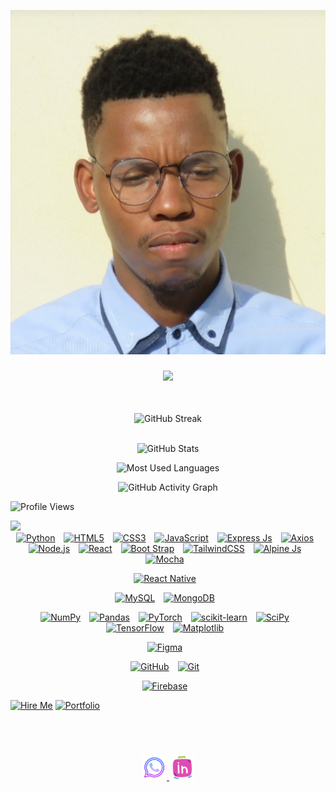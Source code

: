 ![Ofentse Image](/images/Profile.jpg)

<h3 align="center">
  <img src="https://readme-typing-svg.herokuapp.com?size=22&center=true&vCenter=true&width=600&lines=Hello,+I'm+Ofentse+Lebese!;A+Passionate+Full-Stack+Developer!;I+Love+JavaScript,+AlpineJS,+and+Node.js!">
</h3>

</b> <br/>
  <p align="center">
    <img src="https://github-readme-streak-stats.herokuapp.com/?user=OLebese95&theme=vue&hide_border=true&card_width=496" alt="GitHub Streak" /> <br/><br/>
  </p>
</div>

<p align="center">
  <img src="https://github-readme-stats.vercel.app/api?username=OLebese95&show_icons=true&theme=vue&hide_border=true" alt="GitHub Stats"/>
</p>

<p align="center">
  <img src="https://github-readme-stats.vercel.app/api/top-langs/?username=OLebese95&layout=compact&theme=vue&hide_border=true" alt="Most Used Languages"/>
</p>

<p align="center">
  <img src="https://github-readme-activity-graph.vercel.app/graph?username=OLebese95&theme=vue&hide_border=true" alt="GitHub Activity Graph"/>
</p>

![Profile Views](https://komarev.com/ghpvc/?username=OLebese95&color=blue)

<img src="https://media.giphy.com/media/qgQUggAC3Pfv687qPC/giphy.gif" width="500">



<div align="center">
  <!-- Web Development Badges -->
<a href="#"><img src="https://img.shields.io/badge/Python-FFD43B?style=for-the-badge&logo=python&logoColor=blue" alt="Python" style="margin-right: 10px; height: 20px;"></a>
<a href="#"><img src="https://img.shields.io/badge/html5-%23E34F26.svg?style=for-the-badge&logo=html5&logoColor=white" alt="HTML5" style="margin-right: 10px; height: 20px;"></a>
<a href="#"><img src="https://img.shields.io/badge/css3-%231572B6.svg?style=for-the-badge&logo=css3&logoColor=white" alt="CSS3" style="margin-right: 10px; height: 20px;"></a>
<a href="#"><img src="https://img.shields.io/badge/javascript-%23323330.svg?style=for-the-badge&logo=javascript&logoColor=%23F7DF1E" alt="JavaScript" style="margin-right: 10px; height: 20px;"></a>
<a href="#"><img src="https://img.shields.io/badge/Express%20js-000000?style=for-the-badge&logo=express&logoColor=white" alt="Express Js" style="margin-right: 10px; height: 20px;"></a>
<a href="#"><img src="https://img.shields.io/badge/Axios-5A29E4?style=for-the-badge&logo=axios&logoColor=white" alt="Axios" style="margin-right: 10px; height: 20px;"></a>
<a href="#"><img src="https://img.shields.io/badge/node.js-6DA55F?style=for-the-badge&logo=node.js&logoColor=white" alt="Node.js" style="margin-right: 10px; height: 20px;"></a>
<!-- Frameworks -->
<a href="#"><img src="https://img.shields.io/badge/React-20232A?style=for-the-badge&logo=react&logoColor=61DAFB" alt="React" style="margin-right: 10px; height: 20px;"></a>
<a href="#"><img src="https://img.shields.io/badge/Bootstrap-563D7C?style=for-the-badge&logo=bootstrap&logoColor=white" alt="Boot Strap" style="margin-right: 10px; height: 20px;"></a>
<a href="#"><img src="https://img.shields.io/badge/Tailwind_CSS-38B2AC?style=for-the-badge&logo=tailwind-css&logoColor=white" alt="TailwindCSS" style="margin-right: 10px; height: 20px;"></a>
<a href="#"><img src="https://img.shields.io/badge/Alpine%20JS-8BC0D0?style=for-the-badge&logo=alpinedotjs&logoColor=black" alt="Alpine Js" style="margin-right: 10px; height: 20px;"></a>
<a href="#"><img src="https://img.shields.io/badge/Mocha-8D6748?style=for-the-badge&logo=Mocha&logoColor=white" alt="Mocha" style="margin-right: 10px; height: 20px;"></a>
<!-- Containing -->

<!-- Mobile Frameworks -->
<a href="#"><img src="https://img.shields.io/badge/React_Native-20232A?style=for-the-badge&logo=react&logoColor=61DAFB" alt="React Native" style="margin-right: 10px; height: 20px;"></a>
<!-- Database Badges -->
<a href="#"><img src="https://img.shields.io/badge/mysql-4479A1.svg?style=for-the-badge&logo=mysql&logoColor=white" alt="MySQL" style="margin-right: 10px; height: 20px;"></a>
<a href="#"><img src="https://img.shields.io/badge/mongodb-4EA94B?style=for-the-badge&logo=mongodb&logoColor=white" alt="MongoDB" style="margin-right: 10px; height: 20px;"></a>
<!-- Data Science & Machine Learning Badges -->
<a href="#"><img src="https://img.shields.io/badge/numpy-%23013243.svg?style=for-the-badge&logo=numpy&logoColor=white" alt="NumPy" style="margin-right: 10px; height: 20px;"></a>
<a href="#"><img src="https://img.shields.io/badge/pandas-%23150458.svg?style=for-the-badge&logo=pandas&logoColor=white" alt="Pandas" style="margin-right: 10px; height: 20px;"></a>
<a href="#"><img src="https://img.shields.io/badge/pytorch-%23EE4C2C.svg?style=for-the-badge&logo=PyTorch&logoColor=white" alt="PyTorch" style="margin-right: 10px; height: 20px;"></a>
<a href="#"><img src="https://img.shields.io/badge/scikit--learn-%23F7931E.svg?style=for-the-badge&logo=scikit-learn&logoColor=white" alt="scikit-learn" style="margin-right: 10px; height: 20px;"></a>
<a href="#"><img src="https://img.shields.io/badge/scipy-%230C55A5.svg?style=for-the-badge&logo=scipy&logoColor=%white" alt="SciPy" style="margin-right: 10px; height: 20px;"></a>
<a href="#"><img src="https://img.shields.io/badge/tensorflow-%23FF6F00.svg?style=for-the-badge&logo=TensorFlow&logoColor=white" alt="TensorFlow" style="margin-right: 10px; height: 20px;"></a>
<a href="#"><img src="https://img.shields.io/badge/matplotlib-%23ffffff.svg?style=for-the-badge&logo=Matplotlib&logoColor=black" alt="Matplotlib" style="margin-right: 10px; height: 20px;"></a>
<!-- Design & UI/UX Badges -->
<a href="#"><img src="https://img.shields.io/badge/figma-%23F24E1E.svg?style=for-the-badge&logo=figma&logoColor=white" alt="Figma" style="margin-right: 10px; height: 20px;"></a>
<!-- Version Control Badges -->
<a href="#"><img src="https://img.shields.io/badge/github-%23121011.svg?style=for-the-badge&logo=github&logoColor=white" alt="GitHub" style="margin-right: 10px; height: 20px;"></a>
<a href="#"><img src="https://img.shields.io/badge/git-%23F05033.svg?style=for-the-badge&logo=git&logoColor=white" alt="Git" style="margin-right: 10px; height: 20px;"></a>
<!-- Miscellaneous Badges -->
<a href="#"><img src="https://img.shields.io/badge/firebase-a08021?style=for-the-badge&logo=firebase&logoColor=ffcd34" alt="Firebase" style="margin-right: 10px; height: 20px;"></a>

</div>

[![Hire Me](https://img.shields.io/badge/-Hire%20Me-green?style=for-the-badge)](mailto:fentselebese@gmail.com)
[![Portfolio](https://img.shields.io/badge/Portfolio-Visit-blue?style=for-the-badge)](https://your-portfolio-link.com)

## ![]()

<div align="center">
  <a href="https://wa.me/27716472363" target="_blank">
    <img src="/images/whatsapp.png" alt="WhatsApp" width="40px">
  <a href="https://www.linkedin.com/in/fentselebese-profile"><img src="/images/linkedin.png" alt="LinkedIn" width="40px"></a>
</div>
